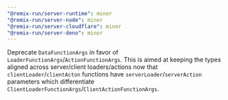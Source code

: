 ```yaml
---
"@remix-run/server-runtime": minor
"@remix-run/server-node": minor
"@remix-run/server-cloudflare": minor
"@remix-run/server-deno": minor
---
```


Deprecate `DataFunctionArgs` in favor of `LoaderFunctionArgs`/`ActionFunctionArgs`.  This is aimed at keeping the types aligned across server/client loaders/actions now that `clientLoader`/`clientActon` functions have `serverLoader`/`serverAction` parameters which differentiate `ClientLoaderFunctionArgs`/`ClientActionFunctionArgs`.
